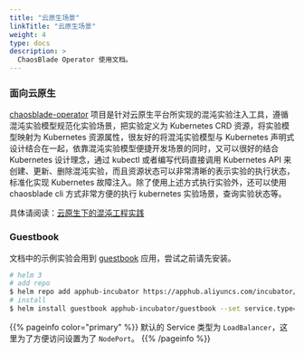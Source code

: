 ```yaml
---
title: "云原生场景"
linkTitle: "云原生场景"
weight: 4
type: docs
description: >
  ChaosBlade Operator 使用文档。
---
```


### 面向云原生

[chaosblade-operator](https://github.com/chaosblade-io/chaosblade-operator) 项目是针对云原生平台所实现的混沌实验注入工具，遵循混沌实验模型规范化实验场景，把实验定义为 Kubernetes CRD 资源，将实验模型映射为 Kubernetes 资源属性，很友好的将混沌实验模型与 Kubernetes 声明式设计结合在一起，依靠混沌实验模型便捷开发场景的同时，又可以很好的结合 Kubernetes 设计理念，通过 kubectl 或者编写代码直接调用 Kubernetes API 来创建、更新、删除混沌实验，而且资源状态可以非常清晰的表示实验的执行状态，标准化实现 Kubernetes 故障注入。除了使用上述方式执行实验外，还可以使用 chaosblade cli 方式非常方便的执行 kubernetes 实验场景，查询实验状态等。

具体请阅读：[云原生下的混沌工程实践](/blog/cloudnative/chaosblade-operator/)

### Guestbook

文档中的示例实验会用到 [guestbook](https://github.com/cloudnativeapp/guestbook?spm=5176.2020520152.0.0.7c5f16ddH8myx6) 应用，尝试之前请先安装。

```bash
# helm 3
# add repo
$ helm repo add apphub-incubator https://apphub.aliyuncs.com/incubator/
# install
$ helm install guestbook apphub-incubator/guestbook --set service.type=NodePort --namespace=chaosblade
```

{{% pageinfo color="primary" %}}
默认的 Service 类型为 `LoadBalancer`，这里为了方便访问设置为了 `NodePort`。
{{% /pageinfo %}}
